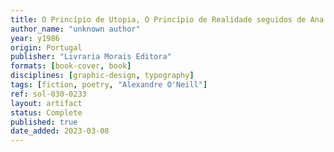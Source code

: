 ```yaml
---
title: O Princípio de Utopia, O Princípio de Realidade seguidos de Ana Brites, Balada tão ao Gosto Popular Português & Vários Outros Poemas
author_name: "unknown author"
year: y1986
origin: Portugal
publisher: "Livraria Morais Editora"
formats: [book-cover, book]
disciplines: [graphic-design, typography]
tags: [fiction, poetry, "Alexandre O'Neill"]
ref: sol-030-0233
layout: artifact
status: Complete
published: true
date_added: 2023-03-08
---
```

